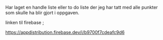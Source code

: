 Har laget en handle liste eller to do liste der jeg har tatt med alle punkter som skulle ha blir gjort i oppgaven.

linken til firebase ;

https://appdistribution.firebase.dev/i/b9700f7cdeafc9d6

